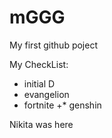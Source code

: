 # mGGG
My first github poject

My CheckList:
   *  initial D
   *  evangelion
   * fortnite
   +* genshin

Nikita was here
    
